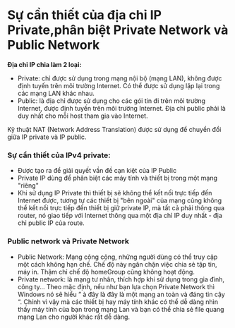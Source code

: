 # Sự cần thiết của địa chỉ IP Private,phân biệt Private Network và Public Network
**Địa chỉ IP chia làm 2 loại:** 
  * Private: chỉ được sử dụng trong mạng nội bộ (mạng LAN), không được định tuyến trên môi trường Internet. Có thể được sử dụng lặp lại trong các mạng LAN khác nhau. 
  * Public: là địa chỉ được sử dụng cho các gói tin đi trên môi trường Internet, được định tuyến trên môi trường Internet. Địa chỉ public phải là duy nhất cho mỗi host tham gia vào Internet. 
 
Kỹ thuật NAT (Network Address Translation) được sử dụng để chuyển đổi giữa IP private và IP public. 

### **Sự cần thiết của IPv4 private:**
  * Được tạo ra để giải quyết vần đề cạn kiệt của IP Public
  * Private IP dùng để phân biệt các máy tính và thiết bị trong một mạng "riêng"
  * Khi sử dụng IP Private thì thiết bị sẽ không thể kết nối trực tiếp đến Internet được, tương tự các thiết bị "bên ngoài" của mạng cũng không thể kết nối trực tiếp đến thiết bị giữ private IP, mà tất cả phải thông qua router, nó giao tiếp với Internet thông qua một địa chỉ IP duy nhất - địa chỉ public IP của route. 
 
### **Public network và Private Network**
* Public Network: Mạng công cộng, những người dùng có thể truy cập một cách không hạn chế. Chế độ này ngăn chặn việc chia sẻ tập tin, máy in. Thậm chỉ chế độ homeGroup cũng không hoạt động.
* Private network: là mạng tư nhân, thích hợp khi sử dụng trong gia đình, công ty… Theo mặc định, nếu như bạn lựa chọn Private Network thì Windows nó sẽ hiểu ” à đây là đây là một mạng an toàn và đáng tin cậy “. Chính vì vậy mà các thiết bị hay máy tính khác có thể dễ dàng nhìn thấy máy tính của bạn trong mạng Lan và bạn có thể chia sẻ file quang mạng Lan cho người khác rất dễ dàng.
